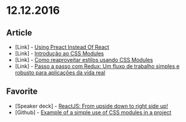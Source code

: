 # 12.12.2016

## Article

- \[Link\] - [Using Preact Instead Of React](https://medium.com/@rajaraodv/using-preact-instead-of-react-70f40f53107c#.ayaj19sba)
- \[Link\] - [Introdução ao CSS Modules](http://blog.taller.net.br/introducao-ao-css-modules/)
- \[Link\] - [Como reaproveitar estilos usando CSS Modules](http://blog.taller.net.br/como-reaproveitar-estilos-usando-css-modules/)
- \[Link\] - [Passo a passo com Redux: Um fluxo de trabalho simples e robusto para aplicações da vida real](https://medium.com/nossa-coletividad/passo-a-passo-com-redux-um-fluxo-de-trabalho-simples-e-robusto-para-aplica%C3%A7%C3%B5es-da-vida-real-9b8f8236a1cb#.m3r2qkkf5)


## Favorite

- \[Speaker deck\] - [ReactJS: From upside down to right side up!](https://speakerdeck.com/pedronauck/reactjs-from-upside-down-to-right-side-up)
- \[Github\] - [Example of a simple use of CSS modules in a project](https://github.com/lhguerra/css-modules-example)

